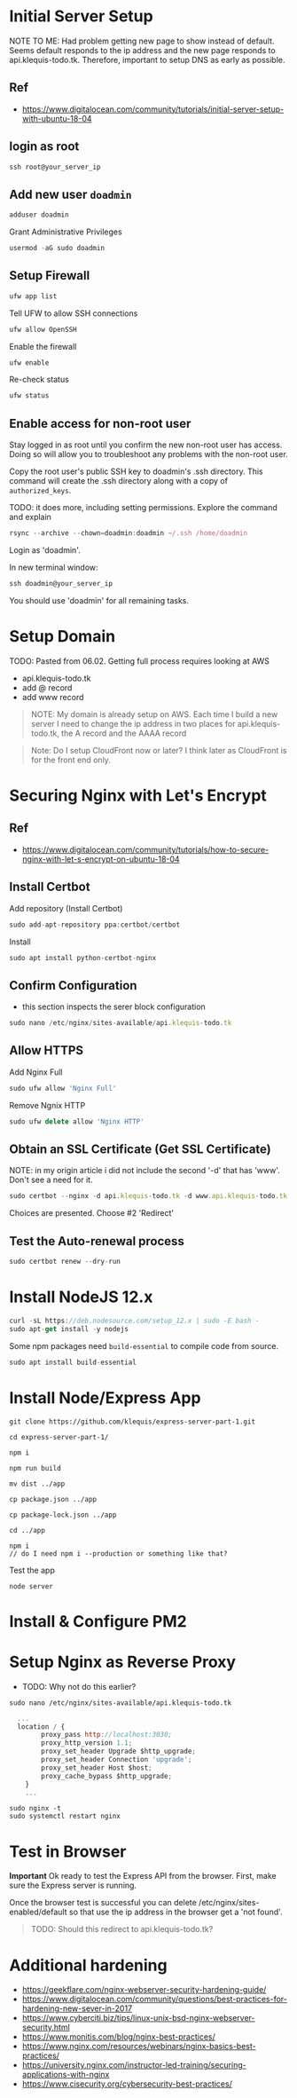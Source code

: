 # Initial Server Setup

NOTE TO ME: Had problem getting new page to show instead of default. Seems default responds to the ip address and the new page responds to api.klequis-todo.tk. Therefore, important to setup DNS as early as possible.

## Ref

- https://www.digitalocean.com/community/tutorials/initial-server-setup-with-ubuntu-18-04

## login as root

```js
ssh root@your_server_ip
```

## Add new user `doadmin`

```js
adduser doadmin
```
Grant Administrative Privileges

```js
usermod -aG sudo doadmin
```

## Setup Firewall

```js
ufw app list
```

Tell UFW to allow SSH connections

```js
ufw allow OpenSSH
```

Enable the firewall

```js
ufw enable
```

Re-check status

```js
ufw status
```

## Enable access for non-root user

Stay logged in as root until you confirm the new non-root user has access. Doing so will allow you to troubleshoot any problems with the non-root user.

Copy the root user's public SSH key to doadmin's .ssh directory. This command will create the .ssh directory along with a copy of `authorized_keys`.

TODO: it does more, including setting permissions. Explore the command and explain

```js
rsync --archive --chown=doadmin:doadmin ~/.ssh /home/doadmin

```

Login as 'doadmin'.

In new terminal window:

```js
ssh doadmin@your_server_ip
```

You should use 'doadmin' for all remaining tasks.

# Setup Domain

TODO: Pasted from 06.02. Getting full process requires looking at AWS
- api.klequis-todo.tk
- add @ record
- add www record

> NOTE: My domain is already setup on AWS. Each time I build a new server I need to change the ip address in two places for api.klequis-todo.tk, the A record and the AAAA record

> Note: Do I setup CloudFront now or later? I think later as CloudFront is for the front end only.





# Securing Nginx with Let's Encrypt

## Ref

- https://www.digitalocean.com/community/tutorials/how-to-secure-nginx-with-let-s-encrypt-on-ubuntu-18-04

## Install Certbot

Add repository (Install Certbot)

```js
sudo add-apt-repository ppa:certbot/certbot
```

Install

```js
sudo apt install python-certbot-nginx
```

## Confirm Configuration

- this section inspects the serer block configuration

```js
sudo nano /etc/nginx/sites-available/api.klequis-todo.tk
```


## Allow HTTPS

Add Nginx Full

```js
sudo ufw allow 'Nginx Full'
```

Remove Ngnix HTTP

```js
sudo ufw delete allow 'Nginx HTTP'
```

## Obtain an SSL Certificate (Get SSL Certificate)

NOTE: in my origin article i did not include the second '-d' that has 'www'. Don't see a need for it.

```js
sudo certbot --nginx -d api.klequis-todo.tk -d www.api.klequis-todo.tk
```

Choices are presented. Choose #2 'Redirect'


## Test the Auto-renewal process

```js
sudo certbot renew --dry-run

```

# Install NodeJS 12.x

```js
curl -sL https://deb.nodesource.com/setup_12.x | sudo -E bash -
sudo apt-get install -y nodejs
```

Some npm packages need `build-essential` to compile code from source.

```js
sudo apt install build-essential
```

# Install Node/Express App

```
git clone https://github.com/klequis/express-server-part-1.git

cd express-server-part-1/

npm i

npm run build

mv dist ../app

cp package.json ../app

cp package-lock.json ../app

cd ../app

npm i
// do I need npm i --production or something like that?
```

Test the app

```
node server
```

# Install & Configure PM2

# Setup Nginx as Reverse Proxy
- TODO: Why not do this earlier?

```
sudo nano /etc/nginx/sites-available/api.klequis-todo.tk

```

```js
  ...
  location / {
        proxy_pass http://localhost:3030;
        proxy_http_version 1.1;
        proxy_set_header Upgrade $http_upgrade;
        proxy_set_header Connection 'upgrade';
        proxy_set_header Host $host;
        proxy_cache_bypass $http_upgrade;
    }
    ...
```

```
sudo nginx -t
sudo systemctl restart nginx
```

# Test in Browser
**Important**
Ok ready to test the Express API from the browser. First, make sure the Express
server is running.

Once the browser test is successful you can delete /etc/nginx/sites-enabled/default so that use the ip address in the browser get a 'not found'.
> TODO: Should this redirect to api.klequis-todo.tk?

# Additional hardening

- https://geekflare.com/nginx-webserver-security-hardening-guide/
- https://www.digitalocean.com/community/questions/best-practices-for-hardening-new-sever-in-2017
- https://www.cyberciti.biz/tips/linux-unix-bsd-nginx-webserver-security.html
- https://www.monitis.com/blog/nginx-best-practices/
- https://www.nginx.com/resources/webinars/nginx-basics-best-practices/
- https://university.nginx.com/instructor-led-training/securing-applications-with-nginx
- https://www.cisecurity.org/cybersecurity-best-practices/
